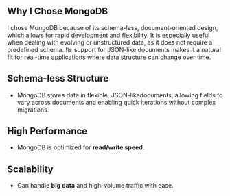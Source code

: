 ## Why I Chose MongoDB

I chose MongoDB because of its schema-less, document-oriented design, which allows for rapid development and flexibility. It is especially useful when dealing with evolving or unstructured data, as it does not require a predefined schema. Its support for JSON-like documents makes it a natural fit for real-time applications where data structure can change over time.

## Schema-less Structure

- MongoDB stores data in flexible, JSON-likedocuments, allowing fields to vary across documents and enabling quick iterations without complex migrations.

## High Performance

- MongoDB is optimized for **read/write speed**.

## Scalability

- Can handle **big data** and high-volume traffic with ease.

